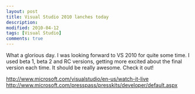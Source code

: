 ```yaml
---
layout: post
title: Visual Studio 2010 lanches today
description:
modified: 2010-04-12
tags: [Visual Studio]
comments: true
---
```

What a glorious day. I was looking forward to VS 2010 for quite some
time. I used beta 1, beta 2 and RC versions, getting more excited about
the final version each time. It should be really awesome. Check it out!

<http://www.microsoft.com/visualstudio/en-us/watch-it-live>\
<http://www.microsoft.com/presspass/presskits/developer/default.aspx>
